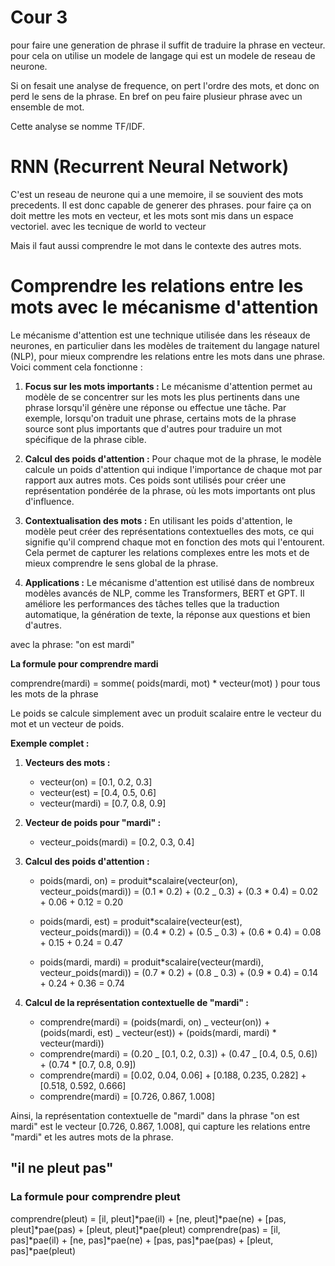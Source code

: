# Cour 3

pour faire une generation de phrase il suffit de traduire la phrase en vecteur.
pour cela on utilise un modele de langage qui est un modele de reseau de neurone.

Si on fesait une analyse de frequence, on pert l'ordre des mots, et donc on perd le sens de la phrase.
En bref on peu faire plusieur phrase avec un ensemble de mot.

Cette analyse se nomme TF/IDF.

# RNN (Recurrent Neural Network)

C'est un reseau de neurone qui a une memoire, il se souvient des mots precedents.
Il est donc capable de generer des phrases.
pour faire ça on doit mettre les mots en vecteur, et les mots sont mis dans un espace vectoriel.
avec les tecnique de world to vecteur

Mais il faut aussi comprendre le mot dans le contexte des autres mots.

# Comprendre les relations entre les mots avec le mécanisme d'attention

Le mécanisme d'attention est une technique utilisée dans les réseaux de neurones, en particulier dans les modèles de traitement du langage naturel (NLP), pour mieux comprendre les relations entre les mots dans une phrase. Voici comment cela fonctionne :

1. **Focus sur les mots importants :** Le mécanisme d'attention permet au modèle de se concentrer sur les mots les plus pertinents dans une phrase lorsqu'il génère une réponse ou effectue une tâche. Par exemple, lorsqu'on traduit une phrase, certains mots de la phrase source sont plus importants que d'autres pour traduire un mot spécifique de la phrase cible.

2. **Calcul des poids d'attention :** Pour chaque mot de la phrase, le modèle calcule un poids d'attention qui indique l'importance de chaque mot par rapport aux autres mots. Ces poids sont utilisés pour créer une représentation pondérée de la phrase, où les mots importants ont plus d'influence.

3. **Contextualisation des mots :** En utilisant les poids d'attention, le modèle peut créer des représentations contextuelles des mots, ce qui signifie qu'il comprend chaque mot en fonction des mots qui l'entourent. Cela permet de capturer les relations complexes entre les mots et de mieux comprendre le sens global de la phrase.

4. **Applications :** Le mécanisme d'attention est utilisé dans de nombreux modèles avancés de NLP, comme les Transformers, BERT et GPT. Il améliore les performances des tâches telles que la traduction automatique, la génération de texte, la réponse aux questions et bien d'autres.

avec la phrase: "on est mardi"

**La formule pour comprendre mardi**

comprendre(mardi) = somme( poids(mardi, mot) \* vecteur(mot) ) pour tous les mots de la phrase

Le poids se calcule simplement avec un produit scalaire entre le vecteur du mot et un vecteur de poids.

**Exemple complet :**

1. **Vecteurs des mots :**

   - vecteur(on) = [0.1, 0.2, 0.3]
   - vecteur(est) = [0.4, 0.5, 0.6]
   - vecteur(mardi) = [0.7, 0.8, 0.9]

2. **Vecteur de poids pour "mardi" :**

   - vecteur_poids(mardi) = [0.2, 0.3, 0.4]

3. **Calcul des poids d'attention :**

   - poids(mardi, on) = produit*scalaire(vecteur(on), vecteur_poids(mardi))
     = (0.1 * 0.2) + (0.2 \_ 0.3) + (0.3 \* 0.4)
     = 0.02 + 0.06 + 0.12
     = 0.20

   - poids(mardi, est) = produit*scalaire(vecteur(est), vecteur_poids(mardi))
     = (0.4 * 0.2) + (0.5 \_ 0.3) + (0.6 \* 0.4)
     = 0.08 + 0.15 + 0.24
     = 0.47

   - poids(mardi, mardi) = produit*scalaire(vecteur(mardi), vecteur_poids(mardi))
     = (0.7 * 0.2) + (0.8 \_ 0.3) + (0.9 \* 0.4)
     = 0.14 + 0.24 + 0.36
     = 0.74

4. **Calcul de la représentation contextuelle de "mardi" :**
   - comprendre(mardi) = (poids(mardi, on) _ vecteur(on)) + (poids(mardi, est) _ vecteur(est)) + (poids(mardi, mardi) \* vecteur(mardi))
   - comprendre(mardi) = (0.20 _ [0.1, 0.2, 0.3]) + (0.47 _ [0.4, 0.5, 0.6]) + (0.74 \* [0.7, 0.8, 0.9])
   - comprendre(mardi) = [0.02, 0.04, 0.06] + [0.188, 0.235, 0.282] + [0.518, 0.592, 0.666]
   - comprendre(mardi) = [0.726, 0.867, 1.008]

Ainsi, la représentation contextuelle de "mardi" dans la phrase "on est mardi" est le vecteur [0.726, 0.867, 1.008], qui capture les relations entre "mardi" et les autres mots de la phrase.

## "il ne pleut pas"

### **La formule pour comprendre pleut**

comprendre(pleut) = [il, pleut]*pae(il) + [ne, pleut]*pae(ne) + [pas, pleut]*pae(pas) + [pleut, pleut]*pae(pleut)
comprendre(pas) = [il, pas]*pae(il) + [ne, pas]*pae(ne) + [pas, pas]*pae(pas) + [pleut, pas]*pae(pleut)